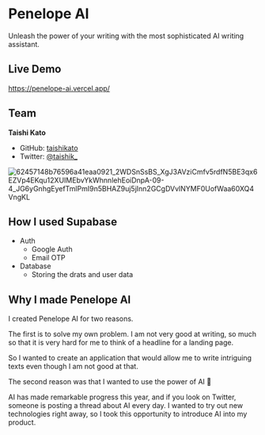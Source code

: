 # Penelope AI

Unleash the power of your writing with the most sophisticated AI writing assistant.

## Live Demo
https://penelope-ai.vercel.app/

## Team
**Taishi Kato**

* GitHub: [taishikato](https://github.com/taishikato)
* Twitter: [@taishik_](https://twitter.com/taishik_)

![62457148b76596a41eaa0921_2WDSnSsBS_XgJ3AVziCmfv5rdfN5BE3qx6EZVp4EKqu12XUIMEbvYkWhnnlehEoiDnpA-09-4_JG6yGnhgEyefTmlPmI9n5BHAZ9uj5jInn2GCgDVvlNYMF0UofWaa60XQ4VngKL](https://user-images.githubusercontent.com/980588/208030061-829fb5e4-b519-462a-aab3-0da27383ca5c.png)


## How I used Supabase
* Auth
  * Google Auth
  * Email OTP
* Database
  * Storing the drats and user data

## Why I made Penelope AI

I created Penelope AI for two reasons.

The first is to solve my own problem.
I am not very good at writing, so much so that it is very hard for me to think of a headline for a landing page.

So I wanted to create an application that would allow me to write intriguing texts even though I am not good at that.

The second reason was that I wanted to use the power of AI 🤖

AI has made remarkable progress this year, and if you look on Twitter, someone is posting a thread about AI every day.
I wanted to try out new technologies right away, so I took this opportunity to introduce AI into my product.
